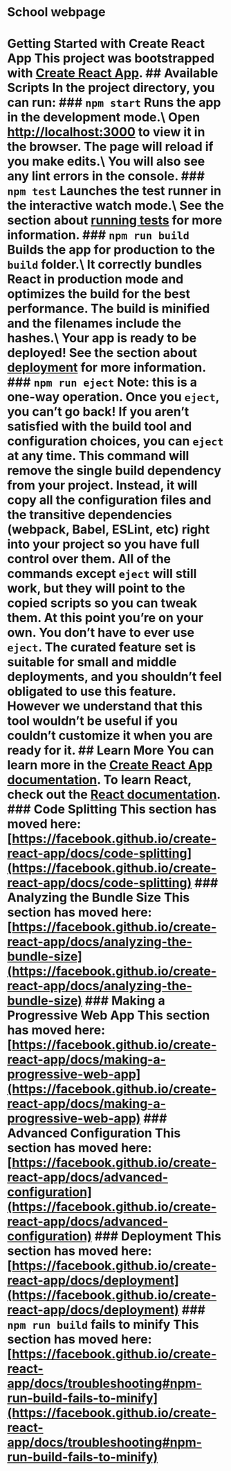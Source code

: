 # School webpage
 # Getting Started with Create React App  This project was bootstrapped with [Create React App](https://github.com/facebook/create-react-app).  ## Available Scripts  In the project directory, you can run:  ### `npm start`  Runs the app in the development mode.\ Open [http://localhost:3000](http://localhost:3000) to view it in the browser.  The page will reload if you make edits.\ You will also see any lint errors in the console.  ### `npm test`  Launches the test runner in the interactive watch mode.\ See the section about [running tests](https://facebook.github.io/create-react-app/docs/running-tests) for more information.  ### `npm run build`  Builds the app for production to the `build` folder.\ It correctly bundles React in production mode and optimizes the build for the best performance.  The build is minified and the filenames include the hashes.\ Your app is ready to be deployed!  See the section about [deployment](https://facebook.github.io/create-react-app/docs/deployment) for more information.  ### `npm run eject`  **Note: this is a one-way operation. Once you `eject`, you can’t go back!**  If you aren’t satisfied with the build tool and configuration choices, you can `eject` at any time. This command will remove the single build dependency from your project.  Instead, it will copy all the configuration files and the transitive dependencies (webpack, Babel, ESLint, etc) right into your project so you have full control over them. All of the commands except `eject` will still work, but they will point to the copied scripts so you can tweak them. At this point you’re on your own.  You don’t have to ever use `eject`. The curated feature set is suitable for small and middle deployments, and you shouldn’t feel obligated to use this feature. However we understand that this tool wouldn’t be useful if you couldn’t customize it when you are ready for it.  ## Learn More  You can learn more in the [Create React App documentation](https://facebook.github.io/create-react-app/docs/getting-started).  To learn React, check out the [React documentation](https://reactjs.org/).  ### Code Splitting  This section has moved here: [https://facebook.github.io/create-react-app/docs/code-splitting](https://facebook.github.io/create-react-app/docs/code-splitting)  ### Analyzing the Bundle Size  This section has moved here: [https://facebook.github.io/create-react-app/docs/analyzing-the-bundle-size](https://facebook.github.io/create-react-app/docs/analyzing-the-bundle-size)  ### Making a Progressive Web App  This section has moved here: [https://facebook.github.io/create-react-app/docs/making-a-progressive-web-app](https://facebook.github.io/create-react-app/docs/making-a-progressive-web-app)  ### Advanced Configuration  This section has moved here: [https://facebook.github.io/create-react-app/docs/advanced-configuration](https://facebook.github.io/create-react-app/docs/advanced-configuration)  ### Deployment  This section has moved here: [https://facebook.github.io/create-react-app/docs/deployment](https://facebook.github.io/create-react-app/docs/deployment)  ### `npm run build` fails to minify  This section has moved here: [https://facebook.github.io/create-react-app/docs/troubleshooting#npm-run-build-fails-to-minify](https://facebook.github.io/create-react-app/docs/troubleshooting#npm-run-build-fails-to-minify)
